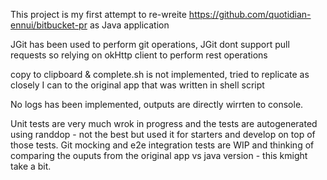 This project is my first attempt to re-wreite https://github.com/quotidian-ennui/bitbucket-pr  as Java application

JGit has been used to perform git operations, JGit dont support pull requests so relying on okHttp client to perform rest operations

copy to clipboard & complete.sh is not implemented, tried to replicate as closely I can to the original app that was written in shell script

No logs has been implemented, outputs are directly wirrten to console.

Unit tests are very much wrok in progress and the tests are autogenerated using randdop - not the best but used it for starters and develop on top of those tests. Git mocking and e2e integration tests are WIP and thinking of comparing the ouputs from the original app vs java version - this kmight take a bit.



